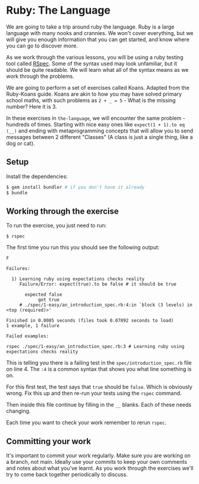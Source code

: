 # Ruby: The Language

We are going to take a trip around ruby the language. Ruby is a large language
with many nooks and crannies. We won't cover everything, but we will give you
enough information that you can get started, and know where you can go to
discover more.

As we work through the various lessons, you will be using a ruby testing tool
called [RSpec](https://github.com/rspec/rspec). Some of the syntax used may look
unfamiliar, but it should be quite readable. We will learn what all of the
syntax means as we work through the problems.

We are going to perform a set of exercises called Koans. Adapted from the Ruby-Koans guide.
Koans are akin to how you may have solved primary school maths, with such problems as
`2 + _ = 5` - What is the missing number? Here it is 3.

In these exercises in `the-language`, we will encounter the same problem - hundreds of times.
Starting with nice easy ones like `expect(1 + 1).to eq (__)` and ending with
metaprogramming concepts that will allow you to send messages between 2 different "Classes"
(A class is just a single thing, like a dog or cat).

## Setup

Install the dependencies:

```bash
$ gem install bundler # if you don't have it already
$ bundle
```

## Working through the exercise

To run the exercise, you just need to run:

```
$ rspec
```

The first time you run this you should see the following output:

```
F

Failures:

  1) Learning ruby using expectations checks reality
     Failure/Error: expect(true).to be false # it should be true
     
       expected false
            got true
     # ./spec/1-easy/an_introduction_spec.rb:4:in `block (3 levels) in <top (required)>'

Finished in 0.0085 seconds (files took 0.07892 seconds to load)
1 example, 1 failure

Failed examples:

rspec ./spec/1-easy/an_introduction_spec.rb:3 # Learning ruby using expectations checks reality
```

This is telling you there is a failing test in the `spec/introduction_spec.rb`
file on line 4. The `:4` is a common syntax that shows you what line something is on.

For this first test, the test says that `true` should be `false`. Which is obviously wrong.
Fix this up and then re-run your tests using the `rspec` command.

Then inside this file continue by filling in the `__` blanks. Each of these needs changing.

Each time you want to check your work remember to rerun `rspec`.

## Committing your work

It's important to commit your work regularly. Make sure you are working on a
branch, not main. Ideally use your commits to keep your own
comments and notes about what you've learnt. As you work through the exercises
we'll try to come back together periodically to discuss.
